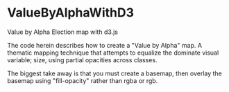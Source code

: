 ValueByAlphaWithD3
==================

Value by Alpha Election map with d3.js

The code herein describes how to create a "Value by Alpha" map. A thematic mapping technique that attempts to equalize the dominate visual variable; size, using partial opacities across classes.

The biggest take away is that you must create a basemap, then overlay the basemap using "fill-opacity" rather than rgba or rgb.
